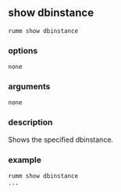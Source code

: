 ## show dbinstance

```
rumm show dbinstance 
```

### options

```
none
```

### arguments

```
none
```

### description
Shows the specified dbinstance.

### example

```
rumm show dbinstance
...
```
